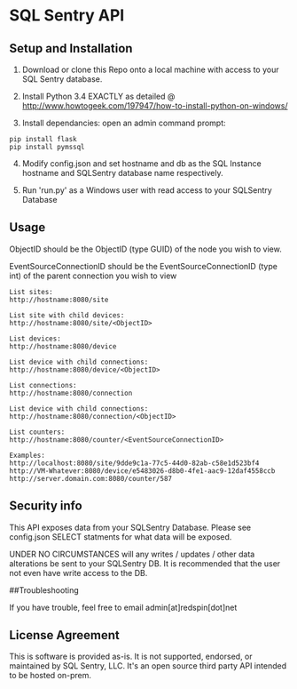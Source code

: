 # SQL Sentry API

## Setup and Installation

1) Download or clone this Repo onto a local machine with access to your SQL Sentry database.  

2) Install Python 3.4 EXACTLY as detailed @ http://www.howtogeek.com/197947/how-to-install-python-on-windows/

3) Install dependancies: open an admin command prompt:
```
pip install flask
pip install pymssql
```
4) Modify config.json and set hostname and db as the SQL Instance hostname and SQLSentry database name respectively.

5) Run 'run.py' as a Windows user with read access to your SQLSentry Database

## Usage

ObjectID should be the ObjectID (type GUID) of the node you wish to view.

EventSourceConnectionID should be the EventSourceConnectionID (type int) of the parent connection you wish to view

```
List sites:
http://hostname:8080/site

List site with child devices:
http://hostname:8080/site/<ObjectID>

List devices:
http://hostname:8080/device

List device with child connections:
http://hostname:8080/device/<ObjectID>

List connections:
http://hostname:8080/connection

List device with child connections:
http://hostname:8080/connection/<ObjectID>

List counters:
http://hostname:8080/counter/<EventSourceConnectionID>

Examples:
http://localhost:8080/site/9dde9c1a-77c5-44d0-82ab-c58e1d523bf4
http://VM-Whatever:8080/device/e5483026-d8b0-4fe1-aac9-12daf4558ccb
http://server.domain.com:8080/counter/587
```

## Security info

This API exposes data from your SQLSentry Database.  Please see config.json SELECT statments for what data will be exposed.

UNDER NO CIRCUMSTANCES will any writes / updates / other data alterations be sent to your SQLSentry DB.  It is recommended that the user not even have write access to the DB.

##Troubleshooting

If you have trouble, feel free to email admin[at]redspin[dot]net

## License Agreement

This is software is provided as-is.  It is not supported, endorsed, or maintained by SQL Sentry, LLC.  It's an open source third party API intended to be hosted on-prem.
